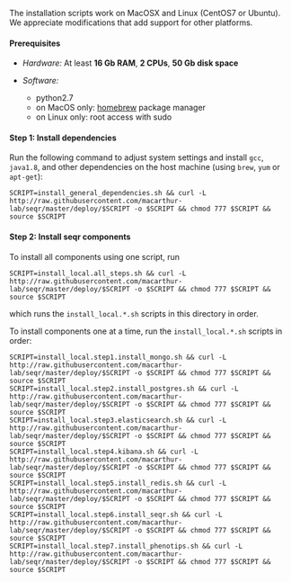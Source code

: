 The installation scripts work on MacOSX and Linux (CentOS7 or Ubuntu). 
We appreciate modifications that add support for other platforms.  


#### Prerequisites
 - *Hardware:*  At least **16 Gb RAM**, **2 CPUs**, **50 Gb disk space**  

 - *Software:*  
     - python2.7    
     - on MacOS only: [homebrew](http://brew.sh/) package manager  
     - on Linux only: root access with sudo
    

#### Step 1: Install dependencies

Run the following command to adjust system settings and install `gcc`, `java1.8`, and other dependencies on the host machine (using `brew`, `yum` or `apt-get`):

```
SCRIPT=install_general_dependencies.sh && curl -L http://raw.githubusercontent.com/macarthur-lab/seqr/master/deploy/$SCRIPT -o $SCRIPT && chmod 777 $SCRIPT && source $SCRIPT
```

#### Step 2: Install seqr components

To install all components using one script, run

```
SCRIPT=install_local.all_steps.sh && curl -L http://raw.githubusercontent.com/macarthur-lab/seqr/master/deploy/$SCRIPT -o $SCRIPT && chmod 777 $SCRIPT && source $SCRIPT
```
which runs the `install_local.*.sh` scripts in this directory in order.  

To install components one at a time, run the `install_local.*.sh` scripts in order: 

```
SCRIPT=install_local.step1.install_mongo.sh && curl -L http://raw.githubusercontent.com/macarthur-lab/seqr/master/deploy/$SCRIPT -o $SCRIPT && chmod 777 $SCRIPT && source $SCRIPT
SCRIPT=install_local.step2.install_postgres.sh && curl -L http://raw.githubusercontent.com/macarthur-lab/seqr/master/deploy/$SCRIPT -o $SCRIPT && chmod 777 $SCRIPT && source $SCRIPT
SCRIPT=install_local.step3.elasticsearch.sh && curl -L http://raw.githubusercontent.com/macarthur-lab/seqr/master/deploy/$SCRIPT -o $SCRIPT && chmod 777 $SCRIPT && source $SCRIPT
SCRIPT=install_local.step4.kibana.sh && curl -L http://raw.githubusercontent.com/macarthur-lab/seqr/master/deploy/$SCRIPT -o $SCRIPT && chmod 777 $SCRIPT && source $SCRIPT
SCRIPT=install_local.step5.install_redis.sh && curl -L http://raw.githubusercontent.com/macarthur-lab/seqr/master/deploy/$SCRIPT -o $SCRIPT && chmod 777 $SCRIPT && source $SCRIPT
SCRIPT=install_local.step6.install_seqr.sh && curl -L http://raw.githubusercontent.com/macarthur-lab/seqr/master/deploy/$SCRIPT -o $SCRIPT && chmod 777 $SCRIPT && source $SCRIPT
SCRIPT=install_local.step7.install_phenotips.sh && curl -L http://raw.githubusercontent.com/macarthur-lab/seqr/master/deploy/$SCRIPT -o $SCRIPT && chmod 777 $SCRIPT && source $SCRIPT
```
